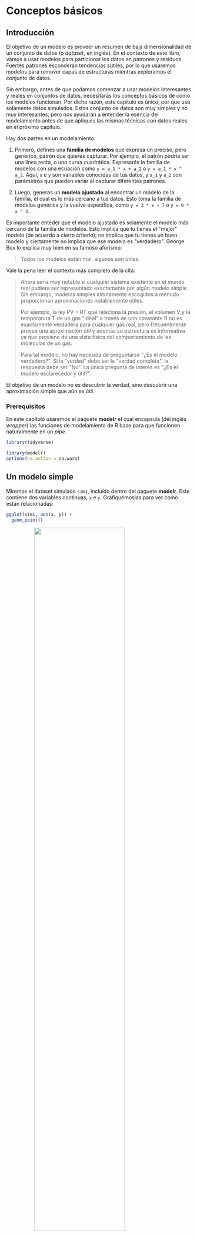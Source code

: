 
# Conceptos básicos

## Introducción

El objetivo de un modelo es proveer un resumen de baja dimensionalidad de un conjunto de datos (o _dataset_, en inglés). En el contexto de este libro, vamos a usar modelos para particionar los datos en patrones y residuos. Fuertes patrones esconderán tendencias sutiles, por lo que usaremos modelos para remover capas de estructuras mientras exploramos el conjunto de datos.

Sin embargo, antes de que podamos comenzar a usar modelos interesantes y reales en conjuntos de datos, necesitarás los conceptos básicos de como los modelos funcionan. Por dicha razón, este capítulo es único, por que usa solamente datos simulados. Estos conjunto de datos son muy simples y no muy interesantes, pero nos ayudarán a entender la esencia del modelamiento antes de que apliques las mismas técnicas con datos reales en el próximo capítulo.

Hay dos partes en un modelamiento:

1.  Primero, defines una __familia de modelos__ que expresa un preciso, pero
    generico, patrón que quieres capturar. Por ejemplo, el patrón
    podría ser una línea recta, o una curva cuadrática. Expresarás 
    la familia de modelos con una ecuación como `y = a_1 * x + a_2` o 
    `y = a_1 * x ^ a_2`. Aquí, `x` e `y` son variables conocidas de tus
    datos, y `a_1` y `a_2` son parámetros que pueden variar al capturar
    diferentes patrones.

1.  Luego, generas un __modelo ajustado__ al encontrar un modelo de la
    familia, el cual es lo más cercano a tus datos. Esto toma la familia de modelos 
    genérica y la vuelve específica, como `y = 3 * x + 7` o `y = 9 * x ^ 2`.

Es importante enteder que el modelo ajustado es solamente el modelo más cercano de la familia de modelos. Esto implica que tu tienes el "mejor" modelo (de acuerdo a cierto criterio); no implica que tu tienes un buen modelo y ciertamente no implica que ese modelo es "verdadero". George Box lo explica muy bien en su famoso aforismo:

> Todos los modelos están mal, algunos son útiles.

Vale la pena leer el contexto más completo de la cita:

> Ahora sería muy notable si cualquier sistema existente en el mundo real
> pudiera ser representado exactamente por algún modelo simple. Sin embargo, 
> modelos simples astutamente escogidos a menudo proporcionan aproximaciones notablemente útiles.
>
> Por ejemplo, la ley PV = RT que relaciona la presión, el volumen V y la temperatura
> T de un gas "ideal" a través de una constante R no es exactamente verdadera para cualquier gas real, pero frecuentmente provee una aproximación útil y además su estructura
> es informativa ya que proviene de una vista física del comportamiento de las 
> moléculas de un gas.
>
> Para tal modelo, no hay necesida de preguntarse "¿Es el modelo verdadero?".
> Si la "verdad" debe ser la "verdad completa", la respuesta debe ser "No". La única
> pregunta de interés es "¿Es el modelo esclarecedor y útil?".

El objetivo de un modelo no es descubrir la verdad, sino descubrir una aproximación simple que aún es útil.

### Prerequisitos

En este capítulo usaremos el paquete __modelr__ el cual encapsula (del inglés _wrapper_) las funciones de modelamiento de R base para que funcionen naturalmente en un _pipe_.


```r
library(tidyverse)

library(modelr)
options(na.action = na.warn)
```

## Un modelo simple

Miremos el dataset simulado `sim1`, incluído dentro del paquete __modelr__. Este contiene dos variables continuas, `x` e `y`. Grafiquémoslas para ver como están relacionadas:


```r
ggplot(sim1, aes(x, y)) + 
  geom_point()
```

<img src="model-basics_files/figure-html/unnamed-chunk-2-1.png" width="70%" style="display: block; margin: auto;" />

Puedes ver un fuerte patrón en los datos. Usemos un modelo para capturar dicho patrón y hacerlo explícito. Es nuestro trabajo proporcionar la forma básica del modelo. En este caso, la relación parece ser lineal, es decir: `y = a_0 + a_1 * x`. Comencemos por tener una idea de cómo son los modelos de esa familia generando aleatoriamente unos pocos y superponiéndolos sobre los datos. Para este caso simple, podemos usar `geom_abline()` que toma una pendiente e intercepto como parámetros. Más adelante, aprenderemos técnicas más generales que funcionan con cualquier modelo. 


```r
modelos <- tibble(
  a1 = runif(250, -20, 40),
  a2 = runif(250, -5, 5)
)

ggplot(sim1, aes(x, y)) + 
  geom_abline(aes(intercept = a1, slope = a2), data = modelos, alpha = 1/4) +
  geom_point() 
```

<img src="model-basics_files/figure-html/unnamed-chunk-3-1.png" width="70%" style="display: block; margin: auto;" />

Hay 250 modelos en el gráfico, ¡pero muchos son realmente malos! Necesitamos encontrar los modelos buenos especificando nuestra intuición de que un buen modelo está "cerca" de los datos. Necesitamos una manera de cuantificar la distancia entre los datos y un modelo. Entonces podemos ajustar el modelo encontrando el valor de `a_0` y` a_1` que genera el modelo con la menor distancia a estos datos.

Un lugar fácil para comenzar es encontrar la distancia vertical entre cada punto y el modelo, como lo muestra el siguiente diagrama. (Nota que he cambiado ligeramente los valores x para que puedas ver las distancias individuales.)

<img src="model-basics_files/figure-html/unnamed-chunk-4-1.png" width="70%" style="display: block; margin: auto;" />

La distancia es solo la diferencia entre el valor dado por el modelo (la __predicción__), y el valor real y in los datos (la __respuesta__).

Para calcular esta distancia, primero transformamos nuestra familia de modelos en una función de R. Esta función toma los parámetros del modelo y los datos como inputs, y retorna el valor predicho por el modelo como output:


```r
model1 <- function(a, data) {
  a[1] + data$x * a[2]
}
model1(c(7, 1.5), sim1)
#>  [1]  8.5  8.5  8.5 10.0 10.0 10.0 11.5 11.5 11.5 13.0 13.0 13.0 14.5 14.5
#> [15] 14.5 16.0 16.0 16.0 17.5 17.5 17.5 19.0 19.0 19.0 20.5 20.5 20.5 22.0
#> [29] 22.0 22.0
```

Luego, necesitaremos calcular la distancia entre lo predicho y los valores reales. En otras palabras, el siguiente gráfico muestra 30 distancias: ¿Cómo las colapsamos en un único número?

Una forma habitual de hacer esto en estadística es usar la "raíz del error cuadrático medio" (del inglés *root-mean-squared deviation*). Calculamos la diferencia entre los valores reales y los predichos, los elevamos al cuadrado, luego se promedian y tomamos la raíz cuadrada. Esta distancia cuenta con propiedades matemáticas interesantes, pero no no referiremos a ellas en este capítulo ¡Tendrás que creer en mi palabra!


```r
measure_distance <- function(mod, data) {
  diff <- data$y - model1(mod, data)
  sqrt(mean(diff ^ 2))
}
measure_distance(c(7, 1.5), sim1)
#> [1] 2.67
```

Ahora podemos usar purrr para calcular la distancia de todos los modelos definidos anteriormente. Necesitamos una función auxiliar debido a que nuestra función de distancia espera que el modelo sea un vector numérico de longitud 2.


```r
sim1_dist <- function(a1, a2) {
  measure_distance(c(a1, a2), sim1)
}

modelos <- modelos %>% 
  mutate(dist = purrr::map2_dbl(a1, a2, sim1_dist))
modelos
#> # A tibble: 250 x 3
#>       a1      a2  dist
#>    <dbl>   <dbl> <dbl>
#> 1 -15.2   0.0889  30.8
#> 2  30.1  -0.827   13.2
#> 3  16.0   2.27    13.2
#> 4 -10.6   1.38    18.7
#> 5 -19.6  -1.04    41.8
#> 6   7.98  4.59    19.3
#> # … with 244 more rows
```

A continuación, vamos a superponer los mejores 10 modelos en los datos. He coloreado los modelos usando `-dist`: esto es una forma fácil de asegurarse de que los mejores modelos (e.g. aquellos con la menor distancia) tengan los colores más brillantes.


```r
ggplot(sim1, aes(x, y)) + 
  geom_point(size = 2, colour = "grey30") + 
  geom_abline(
    aes(intercept = a1, slope = a2, colour = -dist), 
    data = filter(modelos, rank(dist) <= 10)
  )
```

<img src="model-basics_files/figure-html/unnamed-chunk-8-1.png" width="70%" style="display: block; margin: auto;" />

También podemos pensar los estos modelos como observaciones y visualizar un diagrama de dispersión (o *scatterplot*, en inglés) de `a1` versus `a2`, nuevamente coloreado usando `-dist`. No podremos ver directamente como el modelo contrasta con los datos, pero podemos ver muchos modelos a la vez. Nuevamente, he destacado los mejores 10 modelos, esta vez dibujando círculos rojos bajo ellos.


```r
ggplot(modelos, aes(a1, a2)) +
  geom_point(data = filter(modelos, rank(dist) <= 10), size = 4, colour = "red") +
  geom_point(aes(colour = -dist))
```

<img src="model-basics_files/figure-html/unnamed-chunk-9-1.png" width="70%" style="display: block; margin: auto;" />

En lugar de probar con múltples modelos aleatorios, podemos ser sistemáticos y generar una cuadrícula de puntos igualmente espaciados (esto se llama búsqueda en cuadrícula). He seleccionado los parámetros de la cuadrícula por aproximación, mirando donde se ubican los mejores modelos en el gráfico anterior.


```r
grid <- expand.grid(
  a1 = seq(-5, 20, length = 25),
  a2 = seq(1, 3, length = 25)
  ) %>% 
  mutate(dist = purrr::map2_dbl(a1, a2, sim1_dist))

grid %>% 
  ggplot(aes(a1, a2)) +
  geom_point(data = filter(grid, rank(dist) <= 10), size = 4, colour = "red") +
  geom_point(aes(colour = -dist)) 
```

<img src="model-basics_files/figure-html/unnamed-chunk-10-1.png" width="70%" style="display: block; margin: auto;" />

Cuando superpones los mejores 10 modelos en los datos originales, se ven bastante bien:


```r
ggplot(sim1, aes(x, y)) + 
  geom_point(size = 2, colour = "grey30") + 
  geom_abline(
    aes(intercept = a1, slope = a2, colour = -dist), 
    data = filter(grid, rank(dist) <= 10)
  )
```

<img src="model-basics_files/figure-html/unnamed-chunk-11-1.png" width="70%" style="display: block; margin: auto;" />

Podrás imaginarte que de forma iterativa puedo hacer la cuadrícula más y más fina hasta reducir los resultados al mejor modelo. Existe una mejor forma de resolver el problema: una herramienta de minimización llamada búsqueda de Newton-Raphson. La intuición detrás de Newton-Raphson es bastante simple: tomas un punto de partida y buscas la pendiente más fuerte en torno a ese punto. Puedes bajar por esa pendiente un poco, para luego repetir el proceso varias veces, hasta que no se puede descender más. En R, esto se puede hacer con la función `optim()`:


```r
best <- optim(c(0, 0), measure_distance, data = sim1)
best$par
#> [1] 4.22 2.05

ggplot(sim1, aes(x, y)) + 
  geom_point(size = 2, colour = "grey30") + 
  geom_abline(intercept = best$par[1], slope = best$par[2])
```

<img src="model-basics_files/figure-html/unnamed-chunk-12-1.png" width="70%" style="display: block; margin: auto;" />

No te preocupes demasiado acerca de los detalles de cómo funciona `optim()`. La intuición es lo importante en esta parte. Si tienes una función que define la mínima distancia entre un modelo y un conjunto de datos, un algoritmo que pueda minimizar la distancia modificando los parámetros del modelo te permitirá encontrar el mejor modelo. Lo interesante de este enfoque es que funciona con cualquier familia de modelos respecto de la cual se pueda escribir una ecuación que los describa.

Existe otro enfoque que podemos usar para este modelo, debido a que es un caso especial de una familia más amplia: los modelos lineales. Un modelo lineal es de la forma `y = a_1 + a_2 * x_1 + a_3 * x_2 + ... + a_n * x_(n+1)`. Este modelo simple es equivalente a un modelo lineal generalizado en el que n tiene valor 2 y `x_1` es `x`. R cuenta con una herramienta diseñada especialmente para ajustar modelos lineales llamada `lm()`. `lm()` tiene un modo especial de especificar la familia del modelo: las fórmulas. Las formulas son similares a `y ~ x`, que `lm()` traducirá a una función de la forma `y = a_1 + a_2 * x`. Podemos ajustar el modelo y mirar la salida:


```r
sim1_mod <- lm(y ~ x, data = sim1)
coef(sim1_mod)
#> (Intercept)           x 
#>        4.22        2.05
```

¡Estos son exactamente los mismos valores obtenidos con `optim()`! Detrás del escenario `lm()` no usa `optim()`, sin embargo saca ventaja de la estructura matemática de los modelos lineales. Usando algunas conexiones entre geometría, cálculo y álgebra lineal, `lm()` encuentra directamente el mejor modelo en un paso, usando un algoritmo sofisticado. Este enfoque es a la vez raṕido y garantiza que existe un mínimo global.

### Ejercicios

1.  Una desventaja del modelo lineal es ser sensible a valores inusuales
    debido a que la distancia incorpora un término al cuadrado. Ajusta un
    modelo a los datos simulados que se presentan a continuación y visualiza
    los resultados. Corre el modelo varias veces para generar diferentes conjuntos
    de datos simulados. ¿Qué puedes observar respecto del modelo?

    
    ```r
    sim1a <- tibble(
      x = rep(1:10, each = 3),
      y = x * 1.5 + 6 + rt(length(x), df = 2)
    )
    ```

1.  Una forma de obtener un modelo lineal más robusto es usar una métrica distinta
    para la distancia. Por ejemplo, en lugar de la "raíz de la distancia media cuadrática"
    (del inglés *root-mean-squared distance*) se podría usar la media de la distancia absoluta:

    
    ```r
    measure_distance <- function(mod, data) {
      diff <- data$y - model1(mod, data)
      mean(abs(diff))
    }
    ```
    
    Usa `optim()` para ajustar este modelo a los datos simulados anteriormente y 
    compara el resultado con el modelo lineal.

1.  Un desafío al realizar optimización numérica es que únicamente garantiza
    encontrar un óptimo local. ¿Qué problema se presenta al optimizar un modelo de
    tres parámetros como el que se presenta a continuación?

    
    ```r
    model1 <- function(a, data) {
      a[1] + data$x * a[2] + a[3]
    }
    ```

## Visualizar modelos

Para modelos simples, como el presentado anteriormente, puedes descubrir el patrón que captura el modelo si inspeccionas cuidadosamente la familia del modelo y los coeficientes ajustados. Si alguna vez tomaste un curso de modelamiento estadístico, estarás habituado a gastar mucho tiempo en esa tarea. Aquí, sin embargo, tomaremos otro camino. Vamos a enfocarnos en entender un modelo mirando las predicciones que genera. Esto tiene una gran ventaja: cada tipo de modelo predictivo  realiza predicciones (¿qué otra cosa podría ser?) de modo que podemos usar el mismo conjunto de técnicas para entender cualquier tipo de modelo predictivo.

También es útil observar lo que el modelo no captura, los llamados residuos que se obtienen restando las predicciones a los datos. Los residuos son poderosos porque nos permiten usar modelos para quitar patrones fuertes y así observar las tendencias sutiles que se mantienen.

### Predicciones

Para visualizar las predicciones de un modelo, podemos partir por generar una rejilla igualmente espaciada de los valores que cubre la región donde se encuentran los datos. La forma más fácil de hacerlo es usando `modelr::data_grid()`. El primer argumento es un cuadro de datos y por cada argumento adicional, encuentra las variables únicas y luego genera todas las combinaciones: 


```r
grid <- sim1 %>% 
  data_grid(x) 
grid
#> # A tibble: 10 x 1
#>       x
#>   <int>
#> 1     1
#> 2     2
#> 3     3
#> 4     4
#> 5     5
#> 6     6
#> # … with 4 more rows
```

(Esto será más interesante cuando se agreguen más variables al modelo.)

Luego agregamos las predicciones. Usaremos `modelr::add_predictions()` que toma un cuadro de datos y un modelo. Esto agrega las predicciones del modelo en una nueva columna en el cuadro de datos:


```r
grid <- grid %>% 
  add_predictions(sim1_mod) 
grid
#> # A tibble: 10 x 2
#>       x  pred
#>   <int> <dbl>
#> 1     1  6.27
#> 2     2  8.32
#> 3     3 10.4 
#> 4     4 12.4 
#> 5     5 14.5 
#> 6     6 16.5 
#> # … with 4 more rows
```

(También puedes usar esta función para agregar prediccionees al conjunto de datos original.)

A continuación, graficamos las predicciones. Te preguntarás acerca de todo este trabajo en comparación a usar `geom_abline()`. Pero la ventaja de este enfoque es que funciona con _cualquier_ modelo en R, desde los más simples a los más complejos. La única limitante son tus habilidades de visualización. Para más ideas respecto de como visualizar modelos complejos, puedes consultar <http://vita.had.co.nz/papers/model-vis.html>.


```r
ggplot(sim1, aes(x)) +
  geom_point(aes(y = y)) +
  geom_line(aes(y = pred), data = grid, colour = "red", size = 1)
```

<img src="model-basics_files/figure-html/unnamed-chunk-19-1.png" width="70%" style="display: block; margin: auto;" />

### Residuos

El opuesto de las predicciones son los residuos. Las predicciones te informan de los patrones que el modelo captura y los residuos te dicen lo que el modelo ignora. Los residuos son las distancias entre lo observado y los valores predichos que calculamos anteriormente.

Agregamos los residuos a los datos con `add_residuals()`, que funciona de manera similar a `add_predictions()`. Nota, sin embargo, que usamos el cuadro de datos original y no la cuadrícula. Esto es porque para calcular los residuos se necesitan los valores de "y".


```r
sim1 <- sim1 %>% 
  add_residuals(sim1_mod)
sim1
#> # A tibble: 30 x 3
#>       x     y  resid
#>   <int> <dbl>  <dbl>
#> 1     1  4.20 -2.07 
#> 2     1  7.51  1.24 
#> 3     1  2.13 -4.15 
#> 4     2  8.99  0.665
#> 5     2 10.2   1.92 
#> 6     2 11.3   2.97 
#> # … with 24 more rows
```

Existen diferentes formas de entender que nos dicen los residuos respecto del modelo. Una forma es dibujar un polígono de frecuencia que nos ayude a entender como se propagan los residuos:


```r
ggplot(sim1, aes(resid)) + 
  geom_freqpoly(binwidth = 0.5)
```

<img src="model-basics_files/figure-html/unnamed-chunk-21-1.png" width="70%" style="display: block; margin: auto;" />

Esto ayuda a calibrar la calidad del modelo: ¿qué tan lejos se encuentran las predicciones de los valores observados? Nota que el promedio del residuo es siempre cero.

A menudo vas a querer crear gráficos usando los residuos en lugar del predictor original. Verás mucho de eso en el capítulo siguiente:


```r
ggplot(sim1, aes(x, resid)) + 
  geom_ref_line(h = 0) +
  geom_point() 
```

<img src="model-basics_files/figure-html/unnamed-chunk-22-1.png" width="70%" style="display: block; margin: auto;" />

Esto parece ser ruido aleatorio, lo que sugiere que el modelo ha hecho un buen trabajo capturando los patrones del conjunto de datos.

### Ejercicios

1.  En lugar de usar `lm()` para ajustar una línea recta, puedes usar `loess()`
    para ajustar una curva suave. Repite el proceso de ajustar el modelo, 
    generar la cuadrícula, predicciones y visualización con `sim1` usando `loess()`
    en vez de `lm()`. ¿Cómo se compara el resultado a `geom_smooth()`.

1.  `add_predictions()` está pareada con `gather_predictions()` y 
    `spread_predictions()`. ¿Cómo difieren estas funciones?
    
1.  ¿Qué hace `geom_ref_line()`? ¿Por qué es útil e importante incluir una línea de referencia
    en los gráficos que muestran residuos?

1.  ¿Por qué quisieras mirar un polígono de frecuencias con los residuos absolutos? ¿Cuáles son las 
    ventajas y desventajas de los residuos a secas?

## Fórmulas y familias de modelos

Ya habrás visto fórmulas anteriormente cuando usamos `facet_wrap()` y `facet_grid()`. En R, las fórmulas proveen un modo general de obtener "comportamientos especiales". En lugar de evaluar los valores de las variables directamente, se capturan los valores para que sean interpretados por una función.

La mayoría de los las funciones de modelamiento en R usan una conversión estándar para las fórmulas y las funciones. Ya habrás visto una conversión simple `y ~ x` que se convierte en `y = a_1 + a_2 * x`. Si quieres ver lo que hace R, puedes usar la función `model_matrix()`. Esta toma un cuadro de datos y una fórmula para entregar un tibble que define la ecuación del modelo: cada columna en la salida está asociada con un coeficiente del modelo, la función es siempre `y = a_1 * salida_1 + a_2 * salida_2`. Para el caso simple `y ~ x1` esto nos muestra algo interesante:


```r
df <- tribble(
  ~y, ~x1, ~x2,
  4, 2, 5,
  5, 1, 6
)
model_matrix(df, y ~ x1)
#> # A tibble: 2 x 2
#>   `(Intercept)`    x1
#>           <dbl> <dbl>
#> 1             1     2
#> 2             1     1
```

La forma en que R agrega el intercepto al modelo es teniendo una columna de unos. Por defecto, R siempre agregará esta columna. Si no quieres esto, para no incluir debes incluir `-1` explícitamente:


```r
model_matrix(df, y ~ x1 - 1)
#> # A tibble: 2 x 1
#>      x1
#>   <dbl>
#> 1     2
#> 2     1
```

La matriz del modelo crece de manera nada sorprendente si incluyes más variables al modelo:


```r
model_matrix(df, y ~ x1 + x2)
#> # A tibble: 2 x 3
#>   `(Intercept)`    x1    x2
#>           <dbl> <dbl> <dbl>
#> 1             1     2     5
#> 2             1     1     6
```

Esta notación para las fórmulas a veces se le llama "notación de Wilkinson-Rogers", la cual fue descrita inicialmente en _Symbolic Description of Factorial Models for Analysis of Variance_, escrito por G. N. Wilkinson y C. E. Rogers <https://www.jstor.org/stable/2346786>. Es conveniente excavar un poco y leer el artículo original si quieres entender los detalles del álgebra de modelamiento.

Las siguientes secciones detallan cómo esta notación de fórmulas funciona con variables categóricas, interacciones y transformaciones.

### Variables categóricas

Generar una función a partir de una fórmula es directo cuando el predictor es una variable continua, pero las cosas son más complicadas cuando el predictor es una variable categórica. Imagina que tienes una fórmula como `y ~ sexo`, donde el sexo puede ser hombre o mujer. No tiene sentido convertir a una fórmula del tipo `y = x_0 + x_1 * sexo` debido a que `sexo` no es un número - ¡no puedes multiplicar por sexo! En su lugar, lo que R hace es convertir a `y = x_0 + x_1 * sexo_hombre` donde `sexo_hombre`  tiene valor 1 si `sexo` corresponde a hombre y cero en otro caso:


```r
df <- tribble(
  ~ sex, ~ response,
  "male", 1,
  "female", 2,
  "male", 1
)
model_matrix(df, response ~ sex)
#> # A tibble: 3 x 2
#>   `(Intercept)` sexmale
#>           <dbl>   <dbl>
#> 1             1       1
#> 2             1       0
#> 3             1       1
```

Quizá te preguntes porque R no crea la columna `sexo_mujer`. El problema es que eso crearía una columna perfectamente predecible a partir de las otras columnas (e.g. `sexo_mujer = 1 - sexo_hombre`). Desafortunadamete los detalles exactos de porque esto es un problema van más allá del alcance del libro, pero básicamente crea una familia de modelos que es muy flexible y genera infinitos modelos igualmente cercanos a los datos.

Afortunadamente, sin embargo, si te enfocas en visualizar las predicciones no necesitas preocuparte de la parametrización exacta. Veamos algunos datos y modelos para hacer algo concreto. Aquí está el dataset `sim2` de modelr:


```r
ggplot(sim2) + 
  geom_point(aes(x, y))
```

<img src="model-basics_files/figure-html/unnamed-chunk-27-1.png" width="70%" style="display: block; margin: auto;" />

Podemos ajustar un modelo a esto y generar predicciones:


```r
mod2 <- lm(y ~ x, data = sim2)

grid <- sim2 %>% 
  data_grid(x) %>% 
  add_predictions(mod2)
grid
#> # A tibble: 4 x 2
#>   x      pred
#>   <chr> <dbl>
#> 1 a      1.15
#> 2 b      8.12
#> 3 c      6.13
#> 4 d      1.91
```

Efectivamente, un modelo con una variable `x` categórica va a predecir el valor medio para cada categoria. (¿Por qué? porque la media minimiza la raíz de la distancia media cuadrática) Es fácil de ver si superponemos la predicción sobre los datos originales:


```r
ggplot(sim2, aes(x)) + 
  geom_point(aes(y = y)) +
  geom_point(data = grid, aes(y = pred), colour = "red", size = 4)
```

<img src="model-basics_files/figure-html/unnamed-chunk-29-1.png" width="70%" style="display: block; margin: auto;" />

No es posible hacer predicciones sobre niveles no observados. A veces harásesto por accidente, por lo que es bueno reconocer el siguiente mensaje de error:


```r
tibble(x = "e") %>% 
  add_predictions(mod2)
#> Error in model.frame.default(Terms, newdata, na.action = na.action, xlev = object$xlevels): factor x has new level e
```

### Interacciones (continuas y categóricas)

¿Qué ocurre si combinas una variable continua y una categórica? `sim3` contiene un predictor de tipo categórica y otro predictor de tipo continuo. Podemos visualizarlos con un gráfico simple:


```r
ggplot(sim3, aes(x1, y)) + 
  geom_point(aes(colour = x2))
```

<img src="model-basics_files/figure-html/unnamed-chunk-31-1.png" width="70%" style="display: block; margin: auto;" />

Existen dos posibles modelos que se pueden ajustar a estos datos:


```r
mod1 <- lm(y ~ x1 + x2, data = sim3)
mod2 <- lm(y ~ x1 * x2, data = sim3)
```

Cuando agregas variables con `+` el modelo va a estimar cada efecto independientemente de los demás. Es posible agregar al ajuste lo que se conoce como interacción usando `*`. Por ejemplo, `y ~ x1 * x2` se traduce en `y = a_0 + a_1 * x_1 + a_2 * x_2 + a_12 * x_1 * x_2`. Observa que si usas `*`, tanto el efecto interacción como los efectos individuales se incluyen en el modelo.

Para visualizar estos modelos necesitamos dos nuevos trucos:

1.  Tenemos dos predictores, por lo que necesitamos pasar ambas variables a `data_grid()`.
    Esto encontrará todos los valores únicos de `x1` y `x2` y luego generará todas las combinaciones,

1.  Para generar predicciones de ambos modelos simultáneamente, podemos usar `gather_predictions()` que
    incorpora cada predicción como una fila. El complemento de `gather_predictions()` es `spread_predictions()`
    que incluye cada predicción en una nueva columna.

Esto combinado nos da:


```r
grid <- sim3 %>% 
  data_grid(x1, x2) %>% 
  gather_predictions(mod1, mod2)
grid
#> # A tibble: 80 x 4
#>   model    x1 x2     pred
#>   <chr> <int> <fct> <dbl>
#> 1 mod1      1 a      1.67
#> 2 mod1      1 b      4.56
#> 3 mod1      1 c      6.48
#> 4 mod1      1 d      4.03
#> 5 mod1      2 a      1.48
#> 6 mod1      2 b      4.37
#> # … with 74 more rows
```

Podemos visualizar los resultados de ambos modelos en un gráfico usando facetting (COMO TRADUZCO ESTO, CUBICAR NO ME PARECE ADECUADO):


```r
ggplot(sim3, aes(x1, y, colour = x2)) + 
  geom_point() + 
  geom_line(data = grid, aes(y = pred)) + 
  facet_wrap(~ model)
```

<img src="model-basics_files/figure-html/unnamed-chunk-34-1.png" width="70%" style="display: block; margin: auto;" />

Observa que el modelo que usa `+` tiene la misma pendiente para cada recta, pero distintos interceptos. El modelo que usa `*` tiene distinta pendiente e intercepto.

¿Cuál modelo es el más adecuado para los datos? Podemos mirar los residuos. Aquí hemos *FACETTED* por modelo y por `x2`ya que facilita ver el patrón dentro de cada grupo.


```r
sim3 <- sim3 %>% 
  gather_residuals(mod1, mod2)

ggplot(sim3, aes(x1, resid, colour = x2)) + 
  geom_point() + 
  facet_grid(model ~ x2)
```

<img src="model-basics_files/figure-html/unnamed-chunk-35-1.png" width="70%" style="display: block; margin: auto;" />

Existe un patrón poco obvio en los residuos de `mod2`. Los residuos de `mod1` muestran que el modelo tiene algunos patrones ignorados en `b`, y un poco menos ignorados en `c` y `d`. Quizá te preguntas si existe una forma precisa de determinar si acaso `mod1` o `mod2` es mejor. Lo existe, pero requiere un respaldo matemático fuerte y no nos preocuparemos de eso. Lo que aquí interesa es evaluar cualitativamente si el modelo ha capturado los patrones que nos interesan.

### Interacciones (dos variables continuas)

Demos un vistazo al modelo equivalente para dos variables continuas. Para comenzar, se procede de igual modo que el ejemplo anterior:


```r
mod1 <- lm(y ~ x1 + x2, data = sim4)
mod2 <- lm(y ~ x1 * x2, data = sim4)

grid <- sim4 %>% 
  data_grid(
    x1 = seq_range(x1, 5), 
    x2 = seq_range(x2, 5) 
  ) %>% 
  gather_predictions(mod1, mod2)
grid
#> # A tibble: 50 x 4
#>   model    x1    x2   pred
#>   <chr> <dbl> <dbl>  <dbl>
#> 1 mod1   -1    -1    0.996
#> 2 mod1   -1    -0.5 -0.395
#> 3 mod1   -1     0   -1.79 
#> 4 mod1   -1     0.5 -3.18 
#> 5 mod1   -1     1   -4.57 
#> 6 mod1   -0.5  -1    1.91 
#> # … with 44 more rows
```

Observa el uso de `seq_range()` dentro de `data_grid()`. En lugar de usar cada valor único de `x`, usamos una cuadrícula uniformemente espaciada de cinco valores entre los números mínimo y máximo. Quizá no es lo más importante aquí, pero es una técnica útil en general. Existen otros dos argumentos en `seq_range()`:

*  `pretty = TRUE` generará una secuencia "bonita", por ejemplo algo agradable al ojo humano. Esto es útil si quieres generar tablas a partir de la salida:
    
    
    ```r
    seq_range(c(0.0123, 0.923423), n = 5)
    #> [1] 0.0123 0.2401 0.4679 0.6956 0.9234
    seq_range(c(0.0123, 0.923423), n = 5, pretty = TRUE)
    #> [1] 0.0 0.2 0.4 0.6 0.8 1.0
    ```
    
*   `trim = 0.1` eliminará el 10% de los valores en el extremo de la cola. Esto es útil si las variables 
    tienen una distribución con una cola larga y te quieres enfocar en generar valores cerca del centro:

    
    ```r
    x1 <- rcauchy(100)
    seq_range(x1, n = 5)
    #> [1] -115.9  -83.5  -51.2  -18.8   13.5
    seq_range(x1, n = 5, trim = 0.10)
    #> [1] -13.84  -8.71  -3.58   1.55   6.68
    seq_range(x1, n = 5, trim = 0.25)
    #> [1] -2.1735 -1.0594  0.0547  1.1687  2.2828
    seq_range(x1, n = 5, trim = 0.50)
    #> [1] -0.725 -0.268  0.189  0.647  1.104
    ```
    
*   `expand = 0.1` es en cierta medida el opuesto de `trim()` ya que expande el rango en un 10%.
    
    
    ```r
    x2 <- c(0, 1)
    seq_range(x2, n = 5)
    #> [1] 0.00 0.25 0.50 0.75 1.00
    seq_range(x2, n = 5, expand = 0.10)
    #> [1] -0.050  0.225  0.500  0.775  1.050
    seq_range(x2, n = 5, expand = 0.25)
    #> [1] -0.125  0.188  0.500  0.812  1.125
    seq_range(x2, n = 5, expand = 0.50)
    #> [1] -0.250  0.125  0.500  0.875  1.250
    ```

A continuación intentemos visualizar el modelo. Tenemos dos predictores continuos, por lo que te imaginarás el modelo como una superficie 3d. Podemos mostrar esto usando `geom_tile()`:


```r
ggplot(grid, aes(x1, x2)) + 
  geom_tile(aes(fill = pred)) + 
  facet_wrap(~ model)
```

<img src="model-basics_files/figure-html/unnamed-chunk-40-1.png" width="70%" style="display: block; margin: auto;" />

¡Esto no sugiere que los modelos sean muy distintos! Pero eso es en parte una ilusión: nuestros ojos y cerebros no son muy buenos en comparar sombras de color de forma adecuada. En lugar de mirar la superficie desde arriba, podríamos mirarla desde los costados, mostrando múltiples tajadas:


```r
ggplot(grid, aes(x1, pred, colour = x2, group = x2)) + 
  geom_line() +
  facet_wrap(~ model)
ggplot(grid, aes(x2, pred, colour = x1, group = x1)) + 
  geom_line() +
  facet_wrap(~ model)
```

<img src="model-basics_files/figure-html/unnamed-chunk-41-1.png" width="70%" style="display: block; margin: auto;" /><img src="model-basics_files/figure-html/unnamed-chunk-41-2.png" width="70%" style="display: block; margin: auto;" />

Esto muestra la interacción entre dos variables continuas que básicamente opera del mismo modo que una variable continua y una categórica. Una interacción dice que no existe un resultado fijo: necesitas considerar los valores de `x1` y `x2` simultáneamente para predecir `y`.

Podrás ver que con apenas dos variables continuas, obtener un buen resultado de visualización es difícil. Pero esto es razonable: ¡no deberías esperar que con tres o más variables sea más fácil entender la interacción! Nuevamente, estamos parcialmente a salvo porque estamos usando modelos para la exploración y crearás tus propios modelos en el tiempo. El modelo no debe ser perfecto, tiene que ayudar a revelar información acerca de los datos.

Pasé un tiempo mirando los residuos para ver si acado `mod2` es mejor que `mod1`. Creo que lo es, pero es algo sutil. Tendrás la oportunidad de explorar esto en los ejercicios.

### Transformaciones

Puedes hacer transformaciones dentro de la fórmula del modelo. Por ejemplo `log(y) ~ sqrt(x1) + x2` se transforma en `log(y) = a_1 + a_2 * sqrt(x1) + a_3 * x2`. Si la transformación involucra `+`, `*`, `^` o `-`, necesitas dejar eso dentro de `I()` para que R no lo tome como parte de la especificación del modelo. Por ejemplo, `y ~ x + I(x ^ 2)` se traduce en `y = a_1 + a_2 * x + a_3 * x^2`. Si olvidas incluir `I()` y especificas `y ~ x ^ 2 + x`, R va a calcular `y ~ x * x + x`. `x * x`  lo que resulta en la interacción de `x` consigo misma, lo que se reduce a `x`. R automáticamente elimina las variables redundantes, por lo que `x + x` se convierte en `x`, lo que significa que `y ~ x ^ 2 + x`  especifica la función `y = a_1 + a_2 * x`. ¡Quizá no significa lo que querías!

Nuevamente, si estás confundido respecto de lo que el modelo hace, puedes usar `model_matrix()` para ver exactamente lo que la ecuación `lm()` está ajustando:


```r
df <- tribble(
  ~y, ~x,
   1,  1,
   2,  2, 
   3,  3
)
model_matrix(df, y ~ x^2 + x)
#> # A tibble: 3 x 2
#>   `(Intercept)`     x
#>           <dbl> <dbl>
#> 1             1     1
#> 2             1     2
#> 3             1     3
model_matrix(df, y ~ I(x^2) + x)
#> # A tibble: 3 x 3
#>   `(Intercept)` `I(x^2)`     x
#>           <dbl>    <dbl> <dbl>
#> 1             1        1     1
#> 2             1        4     2
#> 3             1        9     3
```

Las transformaciones son útiles porque puedes aproximar funciones no lineales. Si tuviste clases de cálculo, habrás escuchado acerca del teorema de Taylor que dice que puedes aproximar una función suave como la suma de infinitos polinomios. Esto significa que puedes usar una función polinomial para acercarte a una distancia arbitrariamente pequeña de una función suave ajustando una ecuación como `y = a_1 + a_2 * x + a_3 * x^2 + a_4 * x^3`. Escribir esta secuencia a mano es tedioso, pero R provee la función auxiliar `poly()`:


```r
model_matrix(df, y ~ poly(x, 2))
#> # A tibble: 3 x 3
#>   `(Intercept)` `poly(x, 2)1` `poly(x, 2)2`
#>           <dbl>         <dbl>         <dbl>
#> 1             1     -7.07e- 1         0.408
#> 2             1     -7.85e-17        -0.816
#> 3             1      7.07e- 1         0.408
```

Sin embargo, existe un problema mayor al usar `poly()`: fuera del rango de los datos, los polinomios rápidamente se disparan a infinito positivo o negativo. Una alternativa más segura es usar *NATURAL SPLINE*, `splines::ns()`.


```r
library(splines)
model_matrix(df, y ~ ns(x, 2))
#> # A tibble: 3 x 3
#>   `(Intercept)` `ns(x, 2)1` `ns(x, 2)2`
#>           <dbl>       <dbl>       <dbl>
#> 1             1       0           0    
#> 2             1       0.566      -0.211
#> 3             1       0.344       0.771
```

Veamos esto cuando intentamos aproximar una función no lineal:


```r
sim5 <- tibble(
  x = seq(0, 3.5 * pi, length = 50),
  y = 4 * sin(x) + rnorm(length(x))
)

ggplot(sim5, aes(x, y)) +
  geom_point()
```

<img src="model-basics_files/figure-html/unnamed-chunk-45-1.png" width="70%" style="display: block; margin: auto;" />

Voy a ajustar cinco modelos a los datos.


```r
mod1 <- lm(y ~ splines::ns(x, 1), data = sim5)
mod2 <- lm(y ~ splines::ns(x, 2), data = sim5)
mod3 <- lm(y ~ splines::ns(x, 3), data = sim5)
mod4 <- lm(y ~ splines::ns(x, 4), data = sim5)
mod5 <- lm(y ~ splines::ns(x, 5), data = sim5)

grid <- sim5 %>% 
  data_grid(x = seq_range(x, n = 50, expand = 0.1)) %>% 
  gather_predictions(mod1, mod2, mod3, mod4, mod5, .pred = "y")

ggplot(sim5, aes(x, y)) + 
  geom_point() +
  geom_line(data = grid, colour = "red") +
  facet_wrap(~ model)
```

<img src="model-basics_files/figure-html/unnamed-chunk-46-1.png" width="70%" style="display: block; margin: auto;" />

Observa que la extrapolación fuera del rango de los datos es claramente mala. Esta es la desventaja de aproximar una función mediante un polinomio. Pero este es un problema real con cualquier modelo: el modelo nunca te dirá si el comportamiento es verdadero cuando extrapolas fuera del rango de los datos que has observado. Deberás apoyarse en la teoría y la ciencia.

### Ejercicios

1.  ¿Qué pasa si repites el análisis de `sim2` usando un modelo sin intercepto? ¿Qué ocurre con la 
    ecuación del modelo? ¿Qué ocurre con las predicciones?

1.  Usa `model_matrix()` para explorar las ecuaciones generadas por los modelos ajustados a `sim3` y
    `sim4`. ¿Por qué `*` es un atajo para la interacción?

1.  Usando los principios básicos, convierte las fórmulas de los siguientes modelos en funciones.
    (Hint: comienza por convertir las variables categóricas en ceros y unos.)

    
    ```r
    mod1 <- lm(y ~ x1 + x2, data = sim3)
    mod2 <- lm(y ~ x1 * x2, data = sim3)
    ```

1.  Para `sim4`, ¿Es mejor `mod1` o `mod2`? Yo creo que `mod2` es ligeramente mejor
    removiendo las tendencias, pero es bastante sutil. ¿Puedes generar un gráfico
    que de sustento a esta hipótesis?

## Valores perdidos

Los valores perdidos obviamente no proporcionan información respecto de la relación entre las variables, por lo que modelar funciones va a eliminar todas las filas con valores perdidos. R por defecto lo hace de forma silenciosa, pero `options(na.action = na.warn)` (se ejecutó en los pre=requisitos), se asegura de que la salida incluya una advertencia.


```r
df <- tribble(
  ~x, ~y,
  1, 2.2,
  2, NA,
  3, 3.5,
  4, 8.3,
  NA, 10
)

mod <- lm(y ~ x, data = df)
#> Warning: Dropping 2 rows with missing values
```

Para suprimir los mensajes de advertencia, incluye `na.action = na.exclude`:


```r
mod <- lm(y ~ x, data = df, na.action = na.exclude)
```

Siempre puedes consultar cuántas observaciones se usaron con `nobs()`:


```r
nobs(mod)
#> [1] 3
```

## Otras familias de modelos

Este capítulo se centró de forma exclusiva en la familia de modelos lineales, la cual asume una relación de la forma `y = a_1 * x1 + a_2 * x2 + ... + a_n * xn`. Los modelos lineales adicionalmente asumen que los residuos siguen una distribución normal, algo de lo que no hemos hablado. Existe un amplio conjunto de familias de modelos que extienden la familia de modelos lineales de varias formas interesantes. Algunos son:

* __Modelos lineales generalizados__, e.g. `stats::glm()`. Los modelos lineales asumen que la respuesta es una
  variable continua y que el error sigue una distribución normal. Los modelos lineales generalizados extienden
  los modelos lineales para incluir respuestas no continuas (e.g. datos binarios o conteos). Funcionan porque
  definen una distancia métrica basada en la idea estadística de verosimilitud.

* __Modelos generalizados aditivos__, e.g. `mgcv::gam()`, extienden los modelos lineales generalizados
  para incorporar funciones suaves arbitrarias. Esto significa que puedes escribir una fórmula del tipo
  `y ~ s(x)` que se transforma en una ecuación de la forma `y = f(x)` y dejar que `gam()` estime la función
  (sujeto a algunas restricciones de suavidad para que el problema sea manejable).

* __Modelos lineales penalizados__, e.g. `glmnet::glmnet()`, incorporan un término de penalización a la 
  distancia y así penalizas modelos complejos (definidos por la distancia entre el vector de parámetros y el 
  origen). Esto tiende a entregar modelos que generalizan mejor respecto de nuevos conjuntos de datos para
  la misma población.

* __Modelos lineales robustos__, e.g. `MASS:rlm()`, modifican la distancia para restar importancia a los
  puntos que quedan muy alejados. Esto resulta en modelos menos sensibles a valores extremos, con el
  inconveniente de que no son muy buenos cuando no hay valores extremos.

* __Árboles__, e.g. `rpart::rpart()`, atacan un problema de un modo totalmente distinto a los
  modelos lineales. Ajustan un modelo constante por parte, dividiendo los datos en partes progresivamente
  más y más pequeñas. Los árboles no son tremendamente efectivos por si solos, pero son muy poderosos cuando
  se usan en modelos agregados como __bosque aleatorio__, del inglés *random forest*), (e.g. 
  `randomForest::randomForest()`) o __máquina aceleradora de gradiente__, del inglés *gradient boosting 
  machines* (e.g. `xgboost::xgboost`.).

Estos modelos son todos similares desde una perspectiva de programación. Una vez que hayas manejados los modelos lineales, te resultará sencillo entender la mecánica de otras clases de modelos. Ser un modelador hábil consiste en tener buenos principios generales y una gran caja de herramientas técnicas. Ahora que has aprendido algunas herramientas y algunas clases de modelos, puedes continuar aprendiendo sobre otras clases en distintas fuentes.
